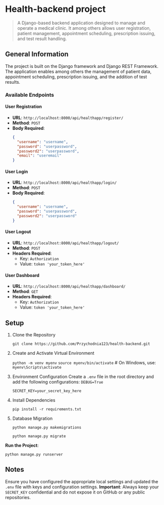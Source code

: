 # Health-backend project
> A Django-based backend application designed to manage and operate a medical clinic. 
> It among others allows user registration, patient management, appointment scheduling, prescription issuing, and test result handling.


## General Information
The project is built on the Django framework and Django REST Framework. The application enables among others the management of patient data, appointment scheduling, prescription issuing, and the addition of test results.

### Available Endpoints

#### User Registration
- **URL**: `http://localhost:8000/api/healthapp/register/`
- **Method**: `POST`
- **Body Required**:
  ```json
  {
    "username": "username",
    "password": "userpassword",
    "password2": "userpassword",
    "email": "useremail"
  }

#### User Login
- **URL**: `http://localhost:8000/api/healthapp/login/`
- **Method**: `POST`
- **Body Required**:
  ```json
  {
    "username": "username",
    "password": "userpassword",
    "password2": "userpassword"
  }


#### User Logout
- **URL**: `http://localhost:8000/api/healthapp/logout/`
- **Method**: `POST`
- **Headers Required**:
  - Key: `Authorization`
  - Value: `token 'your_token_here'`

#### User Dashboard
- **URL**: `http://localhost:8000/api/healthapp/dashboard/`
- **Method**: `GET`
- **Headers Required**:
  - Key: `Authorization`
  - Value: `token 'your_token_here'`

## Setup
1. Clone the Repository

    `git clone https://github.com/Przychodnia123/health-backend.git`

2. Create and Activate Virtual Environment

    `python -m venv myenv`
    `source myenv/bin/activate`  # On Windows, use: `myenv\Scripts\activate`

3. Environment Configuration
Create a `.env` file in the root directory and add the following configurations:
    `DEBUG=True`

    `SECRET_KEY=your_secret_key_here`
    


4. Install Dependencies

    `pip install -r requirements.txt`

5. Database Migration

    `python manage.py makemigrations`

    `python manage.py migrate`
    

**Run the Project**:

`python manage.py runserver`


## Notes
Ensure you have configured the appropriate local settings and updated the `.env` file with keys and configuration settings. **Important**: Always keep your `SECRET_KEY` confidential and do not expose it on GitHub or any public repositories.
